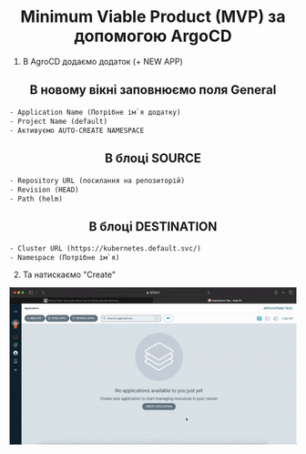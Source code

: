 # <center>Minimum Viable Product (MVP) за допомогою ArgoCD</center>  

1. В AgroCD додаємо додаток (+ NEW APP)  
 ## <center>В новому вікні заповнюємо поля General</center>  
    - Application Name (Потрібне ім`я додатку)  
    - Project Name (default)  
    - Активуємо AUTO-CREATE NAMESPACE  
    
## <center>В блоці SOURCE</center>  
    - Repository URL (посилання на репозиторій)  
    - Revision (HEAD)  
    - Path (helm)  

## <center>В блоці  DESTINATION</center> 
    - Cluster URL (https://kubernetes.default.svc/)  
    - Namespace (Потрібне ім`я)  

2. Та натискаємо "Create"  

![Відео](images/4.6.gif)


